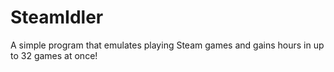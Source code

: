 # SteamIdler
A simple program that emulates playing Steam games and gains hours in up to 32 games at once!
